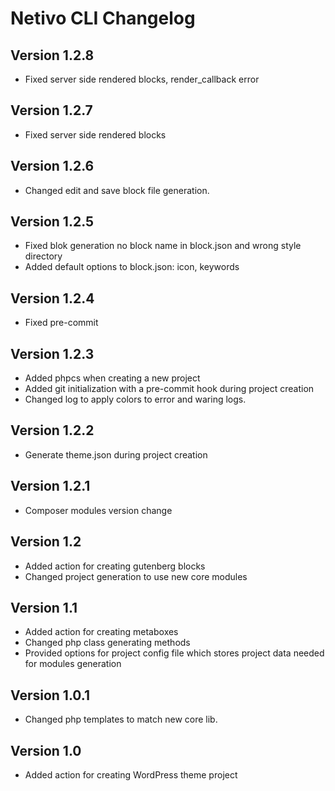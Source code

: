 # Netivo CLI Changelog

## Version 1.2.8
- Fixed server side rendered blocks, render_callback error

## Version 1.2.7
- Fixed server side rendered blocks

## Version 1.2.6
- Changed edit and save block file generation.

## Version 1.2.5
- Fixed blok generation no block name in block.json and wrong style directory
- Added default options to block.json: icon, keywords

## Version 1.2.4
- Fixed pre-commit

## Version 1.2.3
- Added phpcs when creating a new project
- Added git initialization with a pre-commit hook during project creation
- Changed log to apply colors to error and waring logs.

## Version 1.2.2
- Generate theme.json during project creation

## Version 1.2.1
- Composer modules version change

## Version 1.2
- Added action for creating gutenberg blocks
- Changed project generation to use new core modules

## Version 1.1
- Added action for creating metaboxes
- Changed php class generating methods
- Provided options for project config file which stores project data needed for modules generation

## Version 1.0.1
- Changed php templates to match new core lib.

## Version 1.0
- Added action for creating WordPress theme project